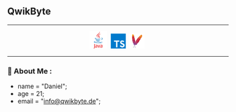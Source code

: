 <h2>QwikByte</h2>

---

<div align="center">
    <img src="https://github.com/devicons/devicon/blob/master/icons/java/java-original-wordmark.svg" title="Java" alt="Java" width="40" height="40"/>&nbsp;
    <img src="https://github.com/devicons/devicon/blob/master/icons/typescript/typescript-plain.svg" title="Java" alt="Java" width="35" height="35"/>&nbsp;
    <img src="https://github.com/devicons/devicon/blob/master/icons/maven/maven-original.svg" title="Java" alt="Java" width="35" height="35"/>&nbsp;
</div>

---

### 🤖 About Me :
- name = "Daniel";
- age = 21;
- email = "info@qwikbyte.de";
